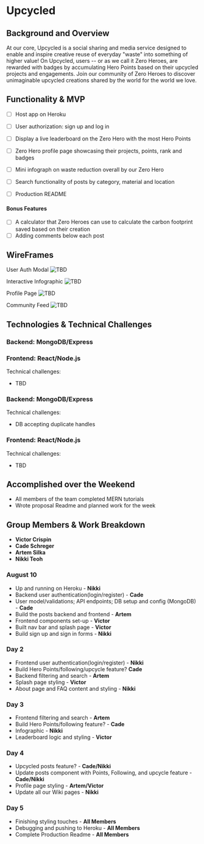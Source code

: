 # Upcycled

## Background and Overview

At our core, Upcycled is a social sharing and media service designed to enable and inspire creative reuse of everyday "waste" into something of higher value! On Upcycled, users -- or as we call it Zero Heroes, are rewarded with badges by accumulating Hero Points based on their upcycled projects and engagements. Join our community of Zero Heroes to discover unimaginable upcycled creations shared by the world for the world we love.

## Functionality & MVP

   - [ ] Host app on Heroku
   - [ ] User authorization: sign up and log in
   - [ ] Display a live leaderboard on the Zero Hero with the most Hero Points
   - [ ] Zero Hero profile page showcasing their projects, points, rank and badges
   - [ ] Mini infograph on waste reduction overall by our Zero Hero
   - [ ] Search functionality of posts by category, material and location
   - [ ] Production README


#### Bonus Features
   - [ ] A calculator that Zero Heroes can use to calculate the carbon footprint saved based on their creation
   - [ ] Adding comments below each post

## WireFrames
User Auth Modal
![TBD](TBD)

Interactive Infographic
![TBD](TBD)

Profile Page
![TBD](TBD)

Community Feed
![TBD](TBD)

## Technologies & Technical Challenges

  ### Backend: MongoDB/Express
  ### Frontend: React/Node.js

Technical challenges: 
  - TBD


### Backend: MongoDB/Express 

Technical challenges: 
  - DB accepting duplicate handles
  

### Frontend: React/Node.js 

Technical challenges: 
  - TBD


## Accomplished over the Weekend

  - All members of the team completed MERN tutorials
  - Wrote proposal Readme and planned work for the week

## Group Members & Work Breakdown

  - **Victor Crispin**<br>
  - **Cade Schreger**<br>
  - **Artem Silka**<br>
  - **Nikki Teoh**

### August 10
  - Up and running on Heroku - **Nikki**
  - Backend user authentication(login/register) -  **Cade**
  - User model/validations; API endpoints; DB setup and config (MongoDB) -  **Cade**
  - Build the posts backend and frontend - **Artem**
  - Frontend components set-up - **Victor**
  - Built nav bar and splash page - **Victor**
  - Build sign up and sign in forms - **Nikki** 
  
### Day 2
  - Frontend user authentication(login/register) - **Nikki**
  - Build Hero Points/following/upcycle feature?  **Cade**
  - Backend filtering and search - **Artem**
  - Splash page styling - **Victor**
  - About page and FAQ content and styling - **Nikki**
  
### Day 3
  - Frontend filtering and search - **Artem**
  - Build Hero Points/following feature? -  **Cade**
  - Infographic - **Nikki**
  - Leaderboard logic and styling - **Victor**

### Day 4
  - Upcycled posts feature? - **Cade/Nikki**
  - Update posts component with Points, Following, and upcycle feature - **Cade/Nikki**
  - Profile page styling - **Artem/Victor**
  - Update all our Wiki pages - **Nikki**
  
### Day 5
  - Finishing styling touches - **All Members**
  - Debugging and pushing to Heroku - **All Members**
  - Complete Production Readme - **All Members**
